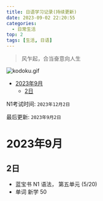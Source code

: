```yaml
---
title: 日语学习记录(持续更新)
date: 2023-09-02 22:20:55
categories:
  - 日常生活
top: 2
tags: [生活, 日语]
---
```


>风乍起，合当奋意向人生

![kodoku.gif](https://tva1.sinaimg.cn/large/008AdSzkly1hhimhrlkyyg30du07tqkm.gif)

<!-- TOC -->
* [2023年9月](#2023年9月-)
  * [2日](#2日)
<!-- TOC -->

N1考试时间: `2023年12月2日` 

最后更新: `2023年9月2日`

# 2023年9月  
## 2日
- 蓝宝书 N1 语法， 第五单元 (5/20)
- 单词 新学 50